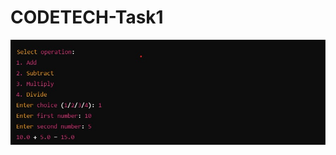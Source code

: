 # CODETECH-Task1
![image alt](https://github.com/gowtham98764/CODETECH-Task1/blob/bd5f823da1593473e3546a29ed0373d66da4a104/WhatsApp%20Image%202024-10-09%20at%2018.50.48_83f36353.jpg)

